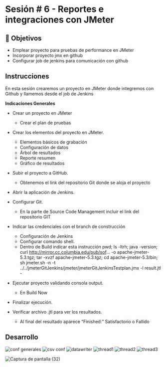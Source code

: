 # Sesión # 6 - Reportes e integraciones con JMeter

## :dart: Objetivos

- Emplear proyecto para pruebas de performance en JMeter
- Incorporar proyecto jmx en github
- Configurar job de jenkins para comunicación con github


## Instrucciones

En esta sesión crearemos un proyecto en JMeter donde integremos con Github y llamemos desde el job de Jenkins


**Indicaciones Generales**

* Crear un proyecto en JMeter
  - Crear el plan de pruebas

* Crear los elementos del proyecto en JMeter.
  - Elementos básicos de grabación
  - Configuración de datos
  - Árbol de resultados
  - Reporte resumen
  - Gráfico de resultados

* Subir el proyecto a GitHub.
  - Obtenemos el link del repositorio Git donde se aloja el proyecto

* Abrir la aplicación de Jenkins.

* Configurar Git.
  - En la parte de Source Code Management incluir el link del repositorio GIT

* Indicar las credenciales con el branch de construcción
  - Configuración de Jenkins
  - Configurar comando shell.
  - Dentro de Build indicar esta instrucción
    pwd; ls -ltrh; java -version; curl http://mirror.cc.columbia.edu/pub/sof... -o apache-jmeter-5.3.tgz; tar -xvzf apache-jmeter-5.3.tgz; cd apache-jmeter-5.3/bin; sh jmeter.sh -n -t ../../jmeterGitJenkins/jmeter/jmeterGitJenkinsTestplan.jmx -l result.jtl -

* Ejecutar proyecto validando consola output.
  - En Build Now

* Finalizar ejecución.

* Verificar archivo .jtl para ver los resultados.
  - Al final del resultado aparece “Finished:” Satisfactorio o Fallido

## Desarrollo

![conf generales](https://user-images.githubusercontent.com/77414220/171694625-3d25fd49-5084-44f3-8e1a-fa2dada2a971.PNG)
![csv conf](https://user-images.githubusercontent.com/77414220/171694630-c7a0a1a8-0b1f-402d-afd1-5819af3c5ff8.PNG)
![datawriter](https://user-images.githubusercontent.com/77414220/171694631-fe65d604-9ef6-40ac-89eb-31b4d0db4ad6.PNG)
![thread1](https://user-images.githubusercontent.com/77414220/171694632-856393d8-5906-4d47-9b15-0c98e73b1701.PNG)
![thread2](https://user-images.githubusercontent.com/77414220/171694634-1d760d91-36a8-4a46-bed8-92e67a4c83f4.PNG)
![thread3](https://user-images.githubusercontent.com/77414220/171694635-e343ec61-6081-4b1a-9aca-1f02c21cebdd.PNG)

![Captura de pantalla (32)](https://user-images.githubusercontent.com/77414220/171695129-e62d9d14-1966-4d73-bcb1-660dcc8d4aec.png)

